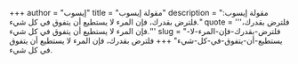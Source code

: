 +++
author = "إيسوب"
title = "مقولة إيسوب"
description = "مقولة إيسوب: فلترض بقدرك، فإن المرء لا يستطيع أن يتفوق في كل شيء."
quote = '''فلترض بقدرك، فإن المرء لا يستطيع أن يتفوق في كل شيء.'''
slug = "فلترض-بقدرك-فإن-المرء-لا-يستطيع-أن-يتفوق-في-كل-شيء"
+++
فلترض بقدرك، فإن المرء لا يستطيع أن يتفوق في كل شيء.

